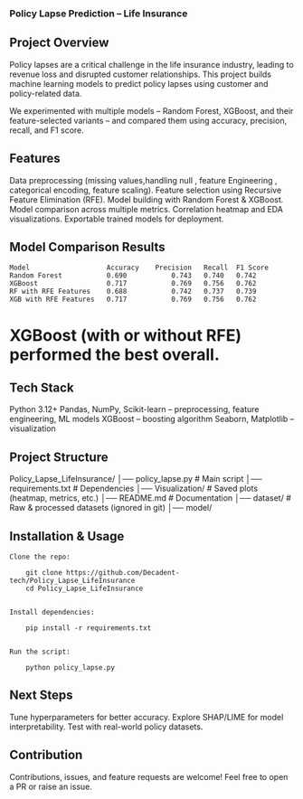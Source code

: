 ### Policy Lapse Prediction – Life Insurance
##  Project Overview

Policy lapses are a critical challenge in the life insurance industry, leading to revenue loss and disrupted customer relationships. This project builds machine learning models to predict policy lapses using customer and policy-related data.

We experimented with multiple models – Random Forest, XGBoost, and their feature-selected variants – and compared them using accuracy, precision, recall, and F1 score.

##  Features

Data preprocessing (missing values,handling null , feature Engineering ,  categorical encoding, feature scaling).
Feature selection using Recursive Feature Elimination (RFE).
Model building with Random Forest & XGBoost.
Model comparison across multiple metrics.
Correlation heatmap and EDA visualizations.
Exportable trained models for deployment.

## Model Comparison Results
    Model	                Accuracy	Precision	Recall	F1 Score
    Random Forest	        0.690	        0.743	0.740	0.742
    XGBoost	                0.717	        0.769	0.756	0.762
    RF with RFE Features	0.688	        0.742	0.737	0.739
    XGB with RFE Features	0.717	        0.769	0.756	0.762

# XGBoost (with or without RFE) performed the best overall.

## Tech Stack

Python 3.12+
Pandas, NumPy, Scikit-learn – preprocessing, feature engineering, ML models
XGBoost – boosting algorithm
Seaborn, Matplotlib – visualization

##  Project Structure
Policy_Lapse_LifeInsurance/
│── policy_lapse.py             # Main script
│── requirements.txt            # Dependencies
│── Visualization/              # Saved plots (heatmap, metrics, etc.)
│── README.md                   # Documentation
│── dataset/                    # Raw & processed datasets (ignored in git)
│── model/

## Installation & Usage

    Clone the repo:

        git clone https://github.com/Decadent-tech/Policy_Lapse_LifeInsurance
        cd Policy_Lapse_LifeInsurance


    Install dependencies:

        pip install -r requirements.txt


    Run the script:

        python policy_lapse.py

## Next Steps

Tune hyperparameters for better accuracy.
Explore SHAP/LIME for model interpretability.
Test with real-world policy datasets.

## Contribution
Contributions, issues, and feature requests are welcome!
Feel free to open a PR or raise an issue.
